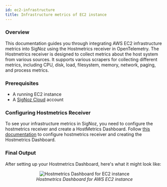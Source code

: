 ```yaml
---
id: ec2-infrastructure
title: Infrastructure metrics of EC2 instance
---
```


### Overview

This documentation guides you through integrating AWS EC2 infrastructure metrics into SigNoz using the Hostmetrics receiver in OpenTelemetry. The Hostmetrics receiver is designed to collect metrics about the host system from various sources. It supports various scrapers for collecting different metrics, including CPU, disk, load, filesystem, memory, network, paging, and process metrics.

### Prerequisites

- A running EC2 instance
- A [SigNoz Cloud](https://signoz.io/teams/) account

### Configuring Hostmetrics Receiver

To see your infrastructure metrics in SigNoz, you need to configure the hostmetrics receiver and create a HostMetrics Dashboard. Follow [this documentation](https://signoz.io/docs/userguide/hostmetrics/) to configure hostmetrics receiver and creating the Hostmetrics Dashboard.


### Final Output

After setting up your Hostmetrics Dashboard, here's what it might look like:

<figure data-zoomable align="center">
    <img
      src="/img/ec2-infra.webp"
      alt="Hostmetrics Dashboard for EC2 instance"
    />
    <figcaption>
      <i>
        Hostmetrics Dashboard for AWS EC2 instance
      </i>
    </figcaption>
</figure>


<!---
Overview of HostMetrics

Overview of the rough steps to follow - in the form of bullet points 

Link to the Hostmetrics Dashboard tutorial

Screenshot of how the output would look like for hostmetrics

--->


